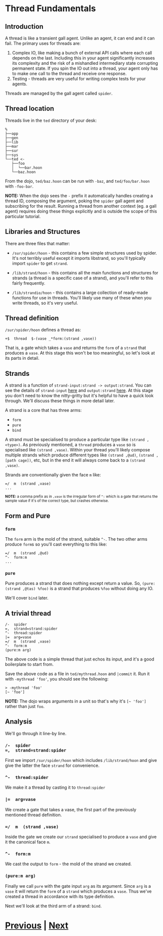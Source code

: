 # Thread Fundamentals

## Introduction

A thread is like a transient gall agent. Unlike an agent, it can end and it can fail. The primary uses for threads are:

1. Complex IO, like making a bunch of external API calls where each call depends on the last. Including this in your agent significantly increases its complexity and the risk of a mishandled intermediary state corrupting permanent state. If you spin the IO out into a thread, your agent only has to make one call to the thread and receive one response.
2. Testing - threads are very useful for writing complex tests for your agents.

Threads are managed by the gall agent called `spider`.

## Thread location

Threads live in the `ted` directory of your desk:

```
%
├──app
├──gen
├──lib
├──mar
├──sur
├──sys
└──ted <-
   ├──foo
   │  └──bar.hoon
   └──baz.hoon
```

From the dojo, `ted/baz.hoon` can be run with `-baz`, and `ted/foo/bar.hoon` with `-foo-bar`.

**NOTE:** When the dojo sees the `-` prefix it automatically handles creating a thread ID, composing the argument, poking the `spider` gall agent and subscribing for the result. Running a thread from another context (eg. a gall agent) requires doing these things explicitly and is outside the scope of this particular tutorial.

## Libraries and Structures

There are three files that matter:

- `/sur/spider/hoon` - this contains a few simple structures used by spider. It's not terribly useful except it imports libstrand, so you'll typically import `spider` to get `strand`.

- `/lib/strand/hoon` - this contains all the main functions and structures for strands (a thread is a specific case of a strand), and you'll refer to this fairly frequently.

- `/lib/strandio/hoon` - this contains a large collection of ready-made functions for use in threads. You'll likely use many of these when you write threads, so it's very useful.

## Thread definition

`/sur/spider/hoon` defines a thread as:

`+$  thread  $-(vase _*form:(strand ,vase))`

That is, a gate which takes a `vase` and returns the `form` of a `strand` that produces a `vase`. At this stage this won't be too meaningful, so let's look at its parts in detail.

## Strands

A strand is a function of `strand-input:strand -> output:strand`. You can see the details of `strand-input` [here](https://github.com/urbit/urbit/blob/master/pkg/arvo/lib/strand.hoon#L2-L21) and `output:strand` [here](https://github.com/urbit/urbit/blob/master/pkg/arvo/lib/strand.hoon#L23-L48). At this stage you don't need to know the nitty-gritty but it's helpful to have a quick look through. We'll discuss these things in more detail later.

A strand is a core that has three arms:
- `form`
- `pure`
- `bind`

A strand must be specialised to produce a particular type like `(strand ,<type>)`. As previously mentioned, a `thread` produces a `vase` so is specialised like `(strand ,vase)`. Within your thread you'll likely compose multiple strands which produce different types like `(strand ,@ud)`, `(strand ,[path cage])`, etc, but in the end it will always come back to a `(strand ,vase)`.

Strands are conventionally given the face `m` like:

```
=/  m  (strand ,vase)
...
```

<small>**NOTE:** a comma prefix as in `,vase` is the irregular form of `^:` which is a gate that returns the sample value if it's of the correct type, but crashes otherwise.</small> 

## Form and Pure

### `form`

The `form` arm is the mold of the strand, suitable `^-`. The two other arms produce `form`s so you'll cast everything to this like:

```
=/  m  (strand ,@ud)
^-  form:m
...
```

### `pure`

Pure produces a strand that does nothing except return a value. So, `(pure:(strand ,@tas) %foo)` is a strand that produces `%foo` without doing any IO.

We'll cover `bind` later.

## A trivial thread

```
/-  spider 
=,  strand=strand:spider 
^-  thread:spider 
|=  arg=vase 
=/  m  (strand ,vase) 
^-  form:m 
(pure:m arg)
```

The above code is a simple thread that just echos its input, and it's a good boilerplate to start from.

Save the above code as a file in `ted/mythread.hoon` and `|commit` it. Run it with `-mythread 'foo'`, you should see the following:


```
> -mythread 'foo'
[~ 'foo']
```

**NOTE:** The dojo wraps arguments in a unit so that's why it's `[~ 'foo']` rather than just `foo`.

## Analysis

We'll go through it line-by line.

<h3>

```
/-  spider 
=,  strand=strand:spider 
```
</h3>

First we import `/sur/spider/hoon` which includes `/lib/strand/hoon` and give give the latter the face `strand` for convenience.

<h3>

```
^-  thread:spider
```
</h3>

We make it a thread by casting it to `thread:spider`

<h3>

```
|=  arg=vase
```
</h3>

We create a gate that takes a vase, the first part of the previously mentioned thread definition.

<h3>

```
=/  m  (strand ,vase)
```
</h3>

Inside the gate we create our `strand` specialised to produce a `vase` and give it the canonical face `m`.

<h3>

```
^-  form:m 
```
</h3>

We cast the output to `form` - the mold of the strand we created.

<h3>

```
(pure:m arg)
```
</h3>

Finally we call `pure` with the gate input `arg` as its argument. Since `arg` is a `vase` it will return the `form` of a `strand` which produces a `vase`. Thus we've created a thread in accordance with its type definition.

Next we'll look at the third arm of a strand: `bind`.

# [Previous](#) | [Next](2_micgal-and-bind.md)

